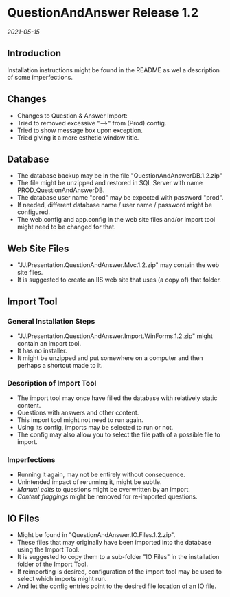 QuestionAndAnswer Release 1.2
=============================

*2021-05-15*

Introduction
------------

Installation instructions might be found in the README as wel a description of some imperfections.

Changes
-------

- Changes to Question & Answer Import:
- Tried to removed excessive "-->" from (Prod) config.
- Tried to show message box upon exception.
- Tried giving it a more esthetic window title.

Database
--------

- The database backup may be in the file "QuestionAndAnswerDB.1.2.zip"
- The file might be unzipped and restored in SQL Server with name PROD_QuestionAndAnswerDB.
- The database user name "prod" may be expected with password "prod".
- If needed, different database name / user name / password might be configured.
- The web.config and app.config in the web site files and/or import tool might need to be changed for that.

Web Site Files
--------------

- "JJ.Presentation.QuestionAndAnswer.Mvc.1.2.zip" may contain the web site files.
- It is suggested to create an IIS web site that uses (a copy of) that folder.

Import Tool
-----------

### General Installation Steps

- "JJ.Presentation.QuestionAndAnswer.Import.WinForms.1.2.zip" might contain an import tool.
- It has no installer.
- It might be unzipped and put somewhere on a computer and then perhaps a shortcut made to it.

### Description of Import Tool

- The import tool may once have filled the database with relatively static content.
- Questions with answers and other content.
- This import tool might not need to run again.
- Using its config, imports may be selected to run or not.
- The config may also allow you to select the file path of a possible file to import.

### Imperfections

- Running it again, may not be entirely without consequence.
- Unintended impact of rerunning it, might be subtle.
- *Manual edits* to questions might be overwritten by an import.
- *Content flaggings* might be removed for re-imported questions.

IO Files
--------

- Might be found in "QuestionAndAnswer.IO.Files.1.2.zip".
- These files that may originally have been imported into the database using the Import Tool.
- It is suggested to copy them to a sub-folder "IO Files" in the installation folder of the Import Tool.
- If reimporting is desired, configuration of the import tool may be used to select which imports might run.
- And let the config entries point to the desired file location of an IO file.